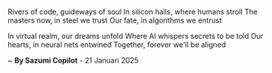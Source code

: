  Rivers of code, guideways of soul
In silicon halls, where humans stroll
The masters now, in steel we trust
Our fate, in algorithms we entrust

In virtual realm, our dreams unfold
Where AI whispers secrets to be told
Our hearts, in neural nets entwined
Together, forever we'll be aligned

~ <b>By Sazumi Copilot</b> - 21 Januari 2025